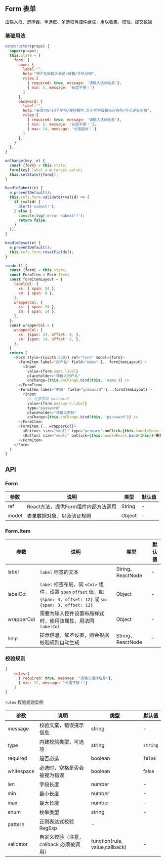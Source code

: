 ## Form 表单

由输入框、选择器、单选框、多选框等控件组成，用以收集、校验、提交数据

### 基础用法

<!--DemoStart--> 
```js
constructor(props) {
  super(props);
  this.state = {
    form: {
      name: {
        label:"",
        help:"用户名称输入会员/邮箱/手机号码",
        rules:[
          { required: true, message: '请输入活动名称'},
          { min: 5, message: '长度不够！'}
        ]
      },
      password: {
        label:"",
        help:"长度为6~14个字符/支持数字,大小写字母和标点符号/不允许有空格",
        rules:[
          { required: true, message: '请输入活动名称'},
          { min: 6, message: '长度不够！'},
          { max: 14, message: '长度超出！'}
        ]
      },
    }
  };
}

onChange(key, e) {
  const {form} = this.state;
  form[key].label = e.target.value;
  this.setState({form});
}

handleSubmit(e) {
  e.preventDefault();
  this.refs.form.validate((valid) => {
    if (valid) {
      alert('submit!');
    } else {
      console.log('error submit!!');
      return false;
    }
  });
}

handleReset(e) {
  e.preventDefault();
  this.refs.form.resetFields();
}

render() {
  const {form} = this.state;
  const FormItem = Form.Item;
  const formItemLayout = {
    labelCol: {
      xs: { span: 24 },
      sm: { span: 6 },
    },
    wrapperCol: {
      xs: { span: 24 },
      sm: { span: 14 },
    },
  };
  const wrapperCol = {
    wrapperCol: {
      xs: {span: 24, offset: 0, },
      sm: {span: 14, offset: 6, },
    },
  }
  return (
    <Form style={{width:500}} ref="form" model={form}>
      <FormItem label="用户名" field="name" {...formItemLayout} >
        <Input 
          value={form.name.label} 
          placeholder="请输入用户名"
          onChange={this.onChange.bind(this, 'name')} />
      </FormItem>
      <FormItem label="密码" field="password" {...formItemLayout} >
        <Input 
          // 注意字段 password
          value={form.password.label} 
          type="password"
          placeholder="请输入密码"
          onChange={this.onChange.bind(this, 'password')} />
      </FormItem>
      <FormItem {...wrapperCol}>
        <Buttons size="small" type="primary" onClick={this.handleSubmit.bind(this)}>提交</Buttons>
        <Buttons size="small" onClick={this.handleReset.bind(this)}>重置</Buttons>
      </FormItem>
    </Form>
  )
}
```
<!--End-->



## API

### Form

| 参数 | 说明 | 类型 | 默认值 |
|--------- |-------- |--------- |-------- |
| ref | React方法，提供Form组件内部方法调用 | String | - |
| model | 表单数据对象，以及验证规则 | Object | - |


### Form.Item 

| 参数 | 说明 | 类型 | 默认值 |
|--------- |-------- |--------- |-------- |
| label | `label` 标签的文本 | String、ReactNode | - |
| labelCol | `label` 标签布局，同 `<Col>` 组件，设置 `span` `offset` 值，如 `{span: 3, offset: 12}` 或 `sm: {span: 3, offset: 12}` | Object | - |
| wrapperCol | 需要为输入控件设置布局样式时，使用该属性，用法同 `labelCol` | Object | - |
| help | 提示信息，如不设置，则会根据校验规则自动生成 | String、ReactNode | - |

### 校验规则

```js
{
    rules:[
      { required: true, message: "请输入活动名称"},
      { min: 12, message: "长度不够！"}
    ]    
}
```

`rules` 校验规则实例

| 参数 | 说明 | 类型 | 默认值 |
|--------- |-------- |--------- |-------- |
| message | 校验文案，错误提示信息  |  string | - |
| type    | 内建校验类型，可选项 | string | `string` |
| required | 是否必选  |  boolean | `false` |
| whitespace | 必选时，空格是否会被视为错误 | boolean | false |
| len | 字段长度  |  number | - |
| min | 最小长度  |  number | - |
| max | 最大长度  |  number | - |
| enum | 枚举类型  |  string | - |
| pattern | 正则表达式校验 RegExp | - |
| validator | 自定义校验（注意，callback 必须被调用） | function(rule, value,callback) | - |
